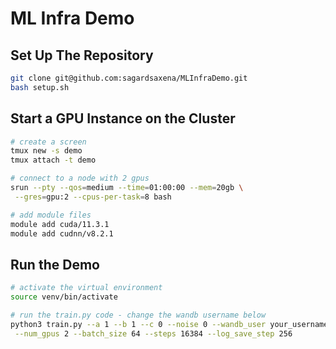 # ML Infra Demo

## Set Up The Repository

```bash
git clone git@github.com:sagardsaxena/MLInfraDemo.git
bash setup.sh
```

## Start a GPU Instance on the Cluster

```bash
# create a screen
tmux new -s demo
tmux attach -t demo

# connect to a node with 2 gpus 
srun --pty --qos=medium --time=01:00:00 --mem=20gb \
 --gres=gpu:2 --cpus-per-task=8 bash

# add module files
module add cuda/11.3.1 
module add cudnn/v8.2.1
```

## Run the Demo

```bash
# activate the virtual environment
source venv/bin/activate

# run the train.py code - change the wandb username below
python3 train.py --a 1 --b 1 --c 0 --noise 0 --wandb_user your_username \
 --num_gpus 2 --batch_size 64 --steps 16384 --log_save_step 256
```
